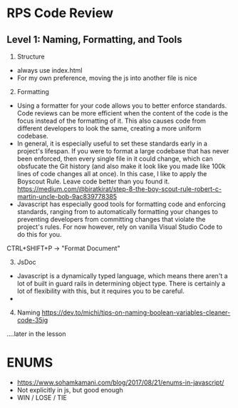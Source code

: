 # RPS Code Review

## Level 1: Naming, Formatting, and Tools 

1. Structure 
- always use index.html
- For my own preference, moving the js into another file is nice

2. Formatting
- Using a formatter for your code allows you to better enforce standards. Code reviews can be more efficient when the content of the code is the focus instead of the formatting of it. This also causes code from different developers to look the same, creating a more uniform codebase.
- In general, it is especially useful to set these standards early in a project's lifespan. If you were to format a large codebase that has never been enforced, then every single file in it could change, which can obsfucate the Git history (and also make it look like you made like 100k lines of code changes all at once). In this case, I like to apply the Boyscout Rule. Leave code better than you found it. https://medium.com/@biratkirat/step-8-the-boy-scout-rule-robert-c-martin-uncle-bob-9ac839778385
- Javascript has especially good tools for formatting code and enforcing standards, ranging from to automatically formatting your changes to preventing developers from committing changes that violate the project's rules. For now however, rely on vanilla Visual Studio Code to do this for you.

CTRL+SHIFT+P -> "Format Document"

3. JsDoc  
- Javascript is a dynamically typed language, which means there aren't a lot of built in guard rails in determining object type. There is certainly a lot of flexibility with this, but it requires you to be careful.
- 

4. Naming 
https://dev.to/michi/tips-on-naming-boolean-variables-cleaner-code-35ig


....later in the lesson

# ENUMS
 - https://www.sohamkamani.com/blog/2017/08/21/enums-in-javascript/
 - Not explicitly in js, but good enough
 - WIN / LOSE / TIE

